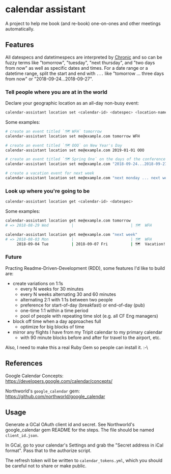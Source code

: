 # calendar assistant

A project to help me book (and re-book) one-on-ones and other meetings automatically.


## Features

All datespecs and datetimespecs are interpreted by [Chronic](https://github.com/mojombo/chronic) and so can be fuzzy terms like "tomorrow", "tuesday", "next thursday", and "two days from now" as well as specific dates and times. For a date range or a datetime range, split the start and end with `...` like "tomorrow ... three days from now" or "2018-09-24...2018-09-27".


### Tell people where you are at in the world

Declare your geographic location as an all-day non-busy event:

``` bash
calendar-assistant location set <calendar-id> <datespec> <location-name>
```

Some examples:

``` bash
# create an event titled `🗺 WFH` tomorrow
calendar-assistant location set me@example.com tomorrow WFH

# create an event titled `🗺 OOO` on New Year's Day
calendar-assistant location set me@example.com 2019-01-01 OOO

# create an event titled `🗺 Spring One` on the days of the conference
calendar-assistant location set me@example.com "2018-09-24...2018-09-27" "Spring One"

# create a vacation event for next week
calendar-assistant location set me@example.com "next monday ... next week friday" "Vacation!"
```

### Look up where you're going to be

``` bash
calendar-assistant location get <calendar-id> <datespec>
```

Some examples:

``` bash
calendar-assistant location get me@example.com tomorrow
# => 2018-08-29 Wed          |                         | 🗺  WFH

calendar-assistant location get me@example.com "next week"
# => 2018-08-03 Mon          |                         | 🗺  WFH
     2018-09-04 Tue          | 2018-09-07 Fri          | 🗺  Vacation!
```

### Future

Practing Readme-Driven-Development (RDD), some features I'd like to build are:

- create variations on 1:1s
  - every N weeks for 30 minutes
  - every N weeks alternating 30 and 60 minutes
  - alternating 2:1 with 1:1s between two people
  - preference for start-of-day (breakfast) or end-of-day (pub)
  - one-time 1:1 within a time period
  - pool of people with repeating time slot (e.g. all CF Eng managers)
- block off time when a day approaches full
  - optimize for big blocks of time
- mirror any flights I have from my Tripit calendar to my primary calendar
  - with 90 minute blocks before and after for travel to the airport, etc.

Also, I need to make this a real Ruby Gem so people can install it. :-\


## References

Google Calendar Concepts: https://developers.google.com/calendar/concepts/

Northworld's `google_calendar` gem: https://github.com/northworld/google_calendar


## Usage

Generate a GCal OAuth client id and secret. See Northworld's google_calendar gem README for the steps. The file should be named `client_id.json`.

In GCal, go to your calendar's Settings and grab the "Secret address in iCal format". Pass that to the authorize script.

The refresh token will be written to `calendar_tokens.yml`, which you should be careful not to share or make public.
